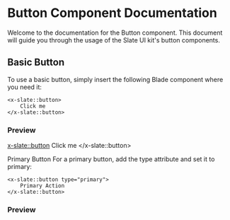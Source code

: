
# Button Component Documentation

Welcome to the documentation for the Button component. This document will guide you through the usage of the Slate UI kit's button components.

## Basic Button

To use a basic button, simply insert the following Blade component where you need it:

```blade
<x-slate::button>
    Click me
</x-slate::button>
```

### Preview

<x-slate::button>
Click me
</x-slate::button>

Primary Button
For a primary button, add the type attribute and set it to primary:

```blade
<x-slate::button type="primary">
    Primary Action
</x-slate::button>
```

### Preview


